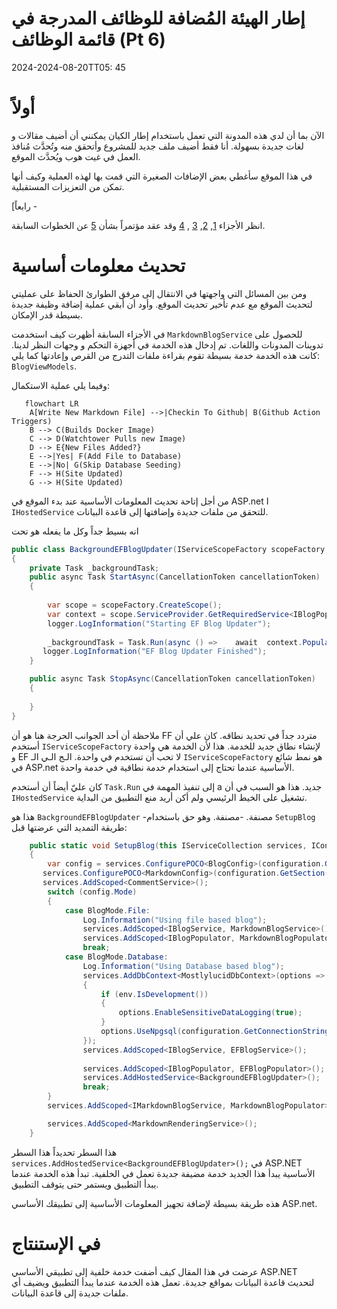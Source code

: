 # إطار الهيئة المُضافة للوظائف المدرجة في قائمة الوظائف (Pt 6)

<!--category-- ASP.NET, Entity Framework -->
<datetime class="hidden">2024-2024-08-20TT05: 45</datetime>

# أولاً

الآن بما أن لدي هذه المدونة التي تعمل باستخدام إطار الكيان يمكنني أن أضيف مقالات و لغات جديدة بسهولة. أنا فقط أضيف ملف جديد للمشروع وأتحقق منه وتُحدَّث مُنافذ العمل في غيت هوب ويُحدَّث الموقع.

في هذا الموقع سأغطي بعض الإضافات الصغيرة التي قمت بها لهذه العملية وكيف أنها تمكن من التعزيزات المستقبلية.

[رابعاً -

انظر الأجزاء [1](/blog/addingentityframeworkforblogpostspt1), [2](/blog/addingentityframeworkforblogpostspt2), [3](/blog/addingentityframeworkforblogpostspt3) , [4](/blog/addingentityframeworkforblogpostspt4) وقد عقد مؤتمراً بشأن [5](/blog/addingentityframeworkforblogpostspt5) عن الخطوات السابقة.

# تحديث معلومات أساسية

ومن بين المسائل التي واجهتها في الانتقال إلى مرفق الطوارئ الحفاظ على عمليتي لتحديث الموقع مع عدم تأخير تحديث الموقع. وأود أن أبقي عملية إضافة وظيفة جديدة بسيطة قدر الإمكان.

في الأجزاء السابقة أظهرت كيف استخدمت `MarkdownBlogService` للحصول على تدوينات المدونات واللغات. تم إدخال هذه الخدمة في أجهزة التحكم و وجهات النظر لدينا. كانت هذه الخدمة خدمة بسيطة تقوم بقراءة ملفات التدرج من القرص وإعادتها كما يلي: `BlogViewModels`.

وفيما يلي عملية الاستكمال:

```mermaid
   flowchart LR
    A[Write New Markdown File] -->|Checkin To Github| B(Github Action Triggers)
    B --> C(Builds Docker Image)
    C --> D(Watchtower Pulls new Image)
    D --> E{New Files Added?}
    E -->|Yes| F(Add File to Database)
    E -->|No| G(Skip Database Seeding)
    F --> H(Site Updated)
    G --> H(Site Updated)

```

من أجل إتاحة تحديث المعلومات الأساسية عند بدء الموقع في ASP.net I  `IHostedService` للتحقق من ملفات جديدة وإضافتها إلى قاعدة البيانات.

انه بسيط جداً وكل ما يفعله هو تحت

```csharp
public class BackgroundEFBlogUpdater(IServiceScopeFactory scopeFactory, ILogger<BackgroundEFBlogUpdater> logger) : IHostedService
{
    private Task _backgroundTask;
    public async Task StartAsync(CancellationToken cancellationToken)
    {
       
        var scope = scopeFactory.CreateScope();
        var context = scope.ServiceProvider.GetRequiredService<IBlogPopulator>();
        logger.LogInformation("Starting EF Blog Updater");
      
        _backgroundTask = Task.Run(async () =>    await  context.Populate(), cancellationToken);
       logger.LogInformation("EF Blog Updater Finished");
    }

    public async Task StopAsync(CancellationToken cancellationToken)
    {
        
    }
}
```

ملاحظة أن أحد الجوانب الحرجة هنا هو أن FF متردد جداً في تحديد نطاقه. كان علي أن أستخدم `IServiceScopeFactory` لإنشاء نطاق جديد للخدمة. هذا لأن الخدمة هي واحدة و EF لا تحب أن تستخدم في واحدة.
الـج الـي الـ `IServiceScopeFactory` هو نمط شائع في ASP.net الأساسية عندما تحتاج إلى استخدام خدمة نطاقية في خدمة واحدة.

كان عليّ أيضاً أن أستخدم `Task.Run` إلى تنفيذ المهمة في a جديد. هذا هو السبب في أن `IHostedService` تشغيل على الخيط الرئيسي ولم أكن أريد منع التطبيق من البداية.

هذا هو `BackgroundEFBlogUpdater` -مصنفة. -مصنفة. وهو حق باستخدام `SetupBlog` طريقة التمديد التي عرضتها قبل:

```csharp
    public static void SetupBlog(this IServiceCollection services, IConfiguration configuration, IWebHostEnvironment env)
    {
        var config = services.ConfigurePOCO<BlogConfig>(configuration.GetSection(BlogConfig.Section));
       services.ConfigurePOCO<MarkdownConfig>(configuration.GetSection(MarkdownConfig.Section));
       services.AddScoped<CommentService>();
        switch (config.Mode)
        {
            case BlogMode.File:
                Log.Information("Using file based blog");
                services.AddScoped<IBlogService, MarkdownBlogService>();
                services.AddScoped<IBlogPopulator, MarkdownBlogPopulator>();
                break;
            case BlogMode.Database:
                Log.Information("Using Database based blog");
                services.AddDbContext<MostlylucidDbContext>(options =>
                {
                    if (env.IsDevelopment())
                    {
                        options.EnableSensitiveDataLogging(true);
                    }
                    options.UseNpgsql(configuration.GetConnectionString("DefaultConnection"));
                });
                services.AddScoped<IBlogService, EFBlogService>();
            
                services.AddScoped<IBlogPopulator, EFBlogPopulator>();
                services.AddHostedService<BackgroundEFBlogUpdater>();
                break;
        }
        services.AddScoped<IMarkdownBlogService, MarkdownBlogPopulator>();

        services.AddScoped<MarkdownRenderingService>();
    }
```

هذا السطر تحديداً هذا السطر `services.AddHostedService<BackgroundEFBlogUpdater>();`
في ASP.NET الأساسية يبدأ هذا الجديد خدمة مضيفة جديدة تعمل في الخلفية. تبدأ هذه الخدمة عندما يبدأ التطبيق ويستمر حتى يتوقف التطبيق.

هذه طريقة بسيطة لإضافة تجهيز المعلومات الأساسية إلى تطبيقك الأساسي ASP.net.

# في الإستنتاج

عرضت في هذا المقال كيف أضفت خدمة خلفية إلى تطبيقي الأساسي ASP.NET لتحديث قاعدة البيانات بمواقع جديدة. تعمل هذه الخدمة عندما يبدأ التطبيق ويضيف أي ملفات جديدة إلى قاعدة البيانات.